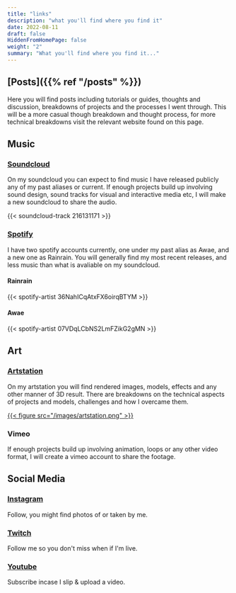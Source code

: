 ```yaml
---
title: "links"
description: "what you'll find where you find it"
date: 2022-08-11
draft: false
HiddenFromHomePage: false
weight: "2"
summary: "What you'll find where you find it..."
---
```


## [Posts]({{% ref "/posts" %}})

Here you will find posts including tutorials or guides, thoughts and discussion, breakdowns of projects and the processes I went through. This will be a more casual though breakdown and thought process, for more technical breakdowns visit the relevant website found on this page.

## Music

### [Soundcloud](https://soundcloud.com/twicerain)

On my soundcloud you can expect to find music I have released publicly any of my past aliases or current. If enough projects build up involving sound design, sound tracks for visual and interactive media etc, I will make a new soundcloud to share the audio.

{{< soundcloud-track 216131171 >}}

### [Spotify](https://open.spotify.com/artist/36NahICqAtxFX6oirqBTYM)

I have two spotify accounts currently, one under my past alias as Awae, and a new one as Rainrain. You will generally find my most recent releases, and less music than what is avaliable on my soundcloud.

#### Rainrain

{{< spotify-artist 36NahICqAtxFX6oirqBTYM >}}

#### Awae

{{< spotify-artist 07VDqLCbNS2LmFZikG2gMN >}}

## Art

### [Artstation](https://www.artstation.com/twicerain)

On my artstation you will find rendered images, models, effects and any other manner of 3D result. There are breakdowns on the technical aspects of projects and models, challenges and how I overcame them.

[{{< figure src="/images/artstation.png" >}}](https://www.artstation.com/twicerain)

### Vimeo

If enough projects build up involving animation, loops or any other video format, I will create a vimeo account to share the footage.

## Social Media

### [Instagram](https://www.instagram.com/twicerain)

Follow, you might find photos of or taken by me.

### [Twitch](https://www.twitch.tv/twicerain/videos)

Follow me so you don't miss when if I'm live.

### [Youtube](https://www.youtube.com/channel/UCLryL8zSBTvhyylGDFIMDjg)

Subscribe incase I slip & upload a video.

